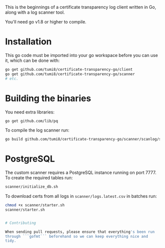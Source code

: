 This is the beginnings of a certificate transparency log
client written in Go, along with a log scanner tool.

You'll need go v1.8 or higher to compile.

# Installation

This go code must be imported into your go workspace before you can
use it, which can be done with:

```bash
go get github.com/tumi8/certificate-transparency-go/client
go get github.com/tumi8/certificate-transparency-go/scanner
# etc.
```

# Building the binaries

You need extra libraries:

```bash
go get github.com/lib/pq
```

To compile the log scanner run:

```bash
go build github.com/tumi8/certificate-transparency-go/scanner/scanlog/scanlog.go
```

# PostgreSQL

The custom scanner requires a PostgreSQL instance running on port 7777. To create the required tables run:

```bash
scanner/initialize_db.sh
```

To download certs from all logs in `scanner/logs.latest.csv` in batches run:

```bash
chmod +x scanner/starter.sh
scanner/starter.sh


# Contributing

When sending pull requests, please ensure that everything's been run
through ```gofmt``` beforehand so we can keep everything nice and
tidy.
